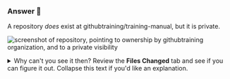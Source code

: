 ### Answer :crystal_ball:

A repository _does_ exist at githubtraining/training-manual, but it is private.

![screenshot of repository, pointing to ownership by githubtraining organization, and to a private visibility](https://user-images.githubusercontent.com/16547949/56038959-31996e00-5d01-11e9-8a08-5dadb0f026ce.png)

<details>
<summary>Why can't you see it then? Review the <b>Files Changed</b> tab and see if you can figure it out. Collapse this text if you'd like an explanation.</summary>

The repository `training-manual` in the @githubtraining organization is private, and only visible to memebers of that organization. If you're not a member of the organization, it'll appear like the repository doesn't exist to you. This is an example of why having the right ownership structure is important. Having too many organizations with restrictive permissions means that each organization's work will be siloed. 
</summary>

Here are some recommendations based on some :sparkles: use of GitHub that we've seen:
- aim for as few organizations as possible, remember: each organization is a black box to those outside of that organization
- name your repositories in a meaningful manner, usually a simple project or application name will suffice
</summary>

Please merge this PR.

<hr>
<h3 align="center">I'll respond when you merge this pull request.</h3>